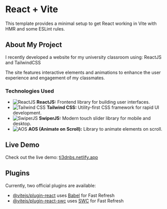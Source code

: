 # React + Vite

This template provides a minimal setup to get React working in Vite with HMR and some ESLint rules.

## About My Project

I recently developed a website for my university classroom using: ReactJS and TailwindCSS

The site features interactive elements and animations to enhance the user experience and engagement of my classmates.

### Technologies Used

- ![ReactJS](https://upload.wikimedia.org/wikipedia/commons/a/a7/React-icon.svg) **ReactJS:** Frontend library for building user interfaces.
- ![Tailwind CSS](https://seeklogo.com/images/T/tailwind-css-logo-5AD4175897-seeklogo.com.png) **Tailwind CSS:** Utility-first CSS framework for rapid UI development.
- ![SwiperJS](https://swiperjs.com/presentations/images/logo.svg) **SwiperJS:** Modern touch slider library for mobile and desktop.
- ![AOS](https://cdn.jsdelivr.net/npm/aos@2.3.4/dist/img/aos-logo.svg) **AOS (Animate on Scroll):** Library to animate elements on scroll.

## Live Demo

Check out the live demo: [ti3dnbs.netlify.app](https://ti3dnbs.netlify.app)

## Plugins

Currently, two official plugins are available:

- [@vitejs/plugin-react](https://github.com/vitejs/vite-plugin-react/blob/main/packages/plugin-react/README.md) uses [Babel](https://babeljs.io/) for Fast Refresh
- [@vitejs/plugin-react-swc](https://github.com/vitejs/vite-plugin-react-swc) uses [SWC](https://swc.rs/) for Fast Refresh
